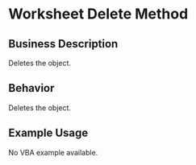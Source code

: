 # Worksheet Delete Method

## Business Description
Deletes the object.

## Behavior
Deletes the object.

## Example Usage
No VBA example available.